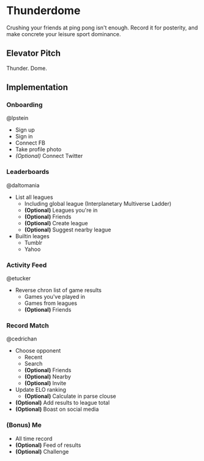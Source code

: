 # Thunderdome

Crushing your friends at ping pong isn't enough.  Record it for posterity, and make concrete your leisure sport dominance.

## Elevator Pitch

Thunder.  Dome.

## Implementation

### Onboarding

@lpstein

 * Sign up
 * Sign in
 * Connect FB
 * Take profile photo
 * *(Optional)* Connect Twitter

### Leaderboards

@daltomania

 * List all leagues
   * Including global league (Interplanetary Multiverse Ladder)
   * **(Optional)** Leagues you're in
   * **(Optional)** Friends
   * **(Optional)** Create league
   * **(Optional)** Suggest nearby league
 * Builtin leages
   * Tumblr
   * Yahoo

### Activity Feed

@etucker

 * Reverse chron list of game results
   * Games you've played in
   * Games from leagues
   * **(Optional)** Friends

### Record Match

@cedrichan

 * Choose opponent
   * Recent
   * Search
   * **(Optional)** Friends
   * **(Optional)** Nearby
   * **(Optional)** Invite
 * Update ELO ranking
   * **(Optional)** Calculate in parse clouse
 * **(Optional)** Add results to league total
 * **(Optional)** Boast on social media
 
### **(Bonus)** Me

 * All time record
 * **(Optional)** Feed of results
 * **(Optional)** Challenge
 
